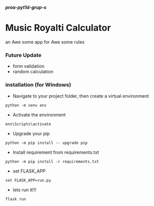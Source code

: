 ***proa-pyt1d-grup-s***

# Music Royalti Calculator
an Awe some app for Awe some rules

### Future Update
* form validation
* random calculation

### installation (for Windows)

* Navigate to your project folder, then create a virtual environment
```
python -m venv env
```

* Activate the environment
```
env\Scripts\activate
```

* Upgrade your pip
```
python -m pip install -- upgrade pip
```

* Install requirement from requirements.txt
```
python -m pip install -r requirements.txt
```

* set FLASK_APP
```
set FLASK_APP=run.py
```

* lets run it!!!
```
flask run
```

